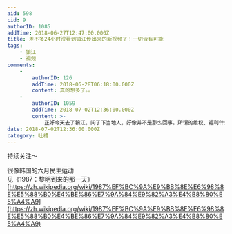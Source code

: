 ```yaml
---
aid: 598
cid: 9
authorID: 1085
addTime: 2018-06-27T12:47:00.000Z
title: 差不多24小时没看到镇江传出来的新视频了！一切皆有可能
tags:
    - 镇江
    - 视频
comments:
    -
        authorID: 126
        addTime: 2018-06-28T06:18:00.000Z
        content: 真的想多了。。
    -
        authorID: 1059
        addTime: 2018-07-02T12:36:00.000Z
        content: >-
            正好今天去了镇江，问了下当地人，好像并不是那么回事。所谓的维权、福利什么的可能只是幌子，不是那个样子的。不过具体的事情政府和当事人都没有出来说明。
date: 2018-07-02T12:36:00.000Z
category: 吐槽
---
```


持续关注～

很像韩国的六月民主运动  
见《1987：黎明到来的那一天》  
[https://zh.wikipedia.org/wiki/1987%EF%BC%9A%E9%BB%8E%E6%98%8E%E5%88%B0%E4%BE%86%E7%9A%84%E9%82%A3%E4%B8%80%E5%A4%A9](https://zh.wikipedia.org/wiki/1987%EF%BC%9A%E9%BB%8E%E6%98%8E%E5%88%B0%E4%BE%86%E7%9A%84%E9%82%A3%E4%B8%80%E5%A4%A9)
